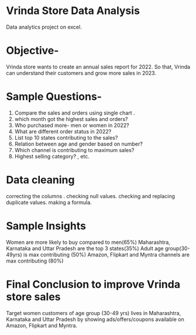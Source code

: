 # Vrinda Store Data Analysis

Data analytics project on excel. 

# Objective- 
Vrinda store wants to create an annual sales report for 2022. So that, Vrinda can understand their customers and grow more sales in 2023. 

# Sample Questions- 
1. Compare the sales and orders using single chart .
2. which month got the highest sales and orders?
3. Who purchased more- men or women in 2022?
4. What are different order status in 2022?
5. List top 10 states contributing to the sales?
6. Relation between age and gender based on number?
7. Which channel is contributing to maximum sales?
8. Highest selling category? , etc. 

# Data cleaning 
correcting the columns . 
checking null values. 
checking and replacing duplicate values. 
making a formula.

# Sample Insights
Women are more likely to buy compared to men(65%)
Maharashtra, Karnataka and Uttar Pradesh are the top 3 states(35%)
Adult age group(30-49yrs) is max contributing (50%)
Amazon, Flipkart and Myntra channels are max contributing (80%)

# Final Conclusion to improve Vrinda store sales
Target women customers of age group (30-49 yrs) lives in Maharashtra, Karnataka and Uttar Pradesh by showing ads/offers/coupons available on Amazon, Flipkart and Myntra.





